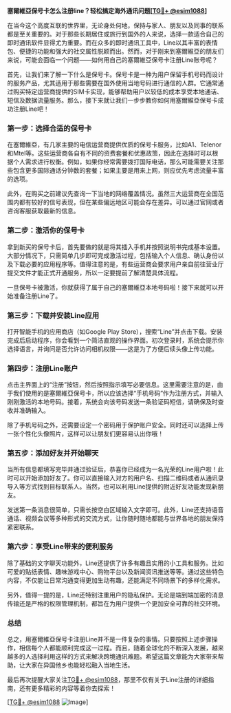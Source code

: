 **塞爾維亞保号卡怎么注册line？轻松搞定海外通讯问题[[TG💪+ @esim1088](https://t.me/s/esim1088)]**

在当今这个高度互联的世界里，无论身处何地，保持与家人、朋友以及同事的联系都是至关重要的。对于那些长期居住或旅行到国外的人来说，选择一款适合自己的即时通讯软件显得尤为重要。而在众多的即时通讯工具中，Line以其丰富的表情包、便捷的功能和强大的社交属性脱颖而出。然而，对于刚来到塞爾維亞的朋友们来说，可能会面临一个问题——如何用自己的塞爾維亞保号卡注册Line账号呢？

首先，让我们来了解一下什么是保号卡。保号卡是一种为用户保留手机号码而设计的服务产品，尤其适用于那些需要在国外使用当地号码进行通信的人群。它通常通过购买特定运营商提供的SIM卡实现，能够帮助用户以较低的成本享受本地通话、短信及数据流量服务。那么，接下来就让我们一步步教你如何用塞爾維亞保号卡成功注册Line吧！

### **第一步：选择合适的保号卡**
在塞爾維亞，有几家主要的电信运营商提供优质的保号卡服务，比如A1、Telenor和Mtel等。这些运营商各自有不同的资费套餐和优惠政策，因此在选择时可以根据个人需求进行权衡。例如，如果你经常需要拨打国际电话，那么可能需要关注那些包含更多国际通话分钟数的套餐；如果主要是用来上网，则应优先考虑流量丰富的选项。

此外，在购买之前建议先查询一下当地的网络覆盖情况。虽然三大运营商在全国范围内都有较好的信号表现，但在某些偏远地区可能会存在差异。可以通过官网或者咨询客服获取最新的信息。

### **第二步：激活你的保号卡**
拿到新买的保号卡后，首先要做的就是将其插入手机并按照说明书完成基本设置。大部分情况下，只需简单几步即可完成激活过程，包括输入个人信息、确认身份以及下载必要的应用程序等。值得注意的是，有些运营商会要求用户亲自前往营业厅提交文件才能正式开通服务，所以一定要提前了解清楚具体流程。

一旦保号卡被激活，你就获得了属于自己的塞爾維亞本地号码啦！接下来就可以开始准备注册Line了。

### **第三步：下载并安装Line应用**
打开智能手机的应用商店（如Google Play Store），搜索“Line”并点击下载。安装完成后启动程序，你会看到一个简洁直观的操作界面。初次登录时，系统会提示你选择语言，并询问是否允许访问相机权限——这是为了方便后续头像上传功能。

### **第四步：注册Line账户**
点击主界面上的“注册”按钮，然后按照指示填写必要信息。这里需要注意的是，由于我们使用的是塞爾維亞保号卡，所以应该选择“手机号码”作为注册方式，并输入刚刚激活的本地号码。接着，系统会向该号码发送一条验证码短信，请确保及时查收并准确输入。

除了手机号码之外，还需要设定一个密码用于保护账户安全。同时还可以选择上传一张个性化头像照片，这样可以让朋友们更容易认出你哦！

### **第五步：添加好友并开始聊天**
当所有信息都填写完毕并通过验证后，恭喜你已经成为一名光荣的Line用户啦！此时可以开始添加好友了。你可以直接输入对方的用户名、扫描二维码或者从通讯录导入等方式找到目标联系人。当然，也可以利用Line提供的附近好友功能发现新朋友。

发送第一条消息很简单，只需长按空白区域输入文字即可。此外，Line还支持语音通话、视频会议等多种形式的交流方式，让你随时随地都能与世界各地的朋友保持紧密联系。

### **第六步：享受Line带来的便利服务**
除了基础的文字聊天功能外，Line还提供了许多有趣且实用的小工具和服务。比如可爱的贴纸表情、趣味游戏中心、购物平台以及新闻资讯推送等等。通过这些特色内容，不仅能让日常沟通变得更加生动有趣，还能满足不同场景下的多样化需求。

另外，值得一提的是，Line还特别注重用户的隐私保护。无论是端到端加密的消息传输还是严格的权限管理机制，都旨在为用户提供一个更加安全可靠的社交环境。

### **总结**
总之，用塞爾維亞保号卡注册Line并不是一件复杂的事情。只要按照上述步骤操作，相信每个人都能顺利完成这一过程。而且，随着全球化的不断深入发展，越来越多的人选择利用这样的方式来解决跨境通讯难题。希望这篇文章能为大家带来帮助，让大家在异国他乡也能轻松融入当地生活。

最后再次提醒大家关注[TG💪+ @esim1088](https://t.me/s/esim1088)，那里不仅有关于Line注册的详细指南，还有更多精彩的内容等着你去探索！

[[TG💪+ @esim1088](https://t.me/s/esim1088) ![Image](https://i.postimg.cc/4NQfJmqS/Snipaste-2025-05-13-00-14-12.png)]
